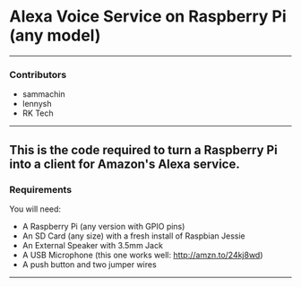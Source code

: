 # Alexa Voice Service on Raspberry Pi (any model)
 
---
 
### Contributors
 
* sammachin
* lennysh
* RK Tech
 
---
 
This is the code required to turn a Raspberry Pi into a client for Amazon's Alexa service.
---
 
### Requirements

You will need:
* A Raspberry Pi (any version with GPIO pins)
* An SD Card (any size) with a fresh install of Raspbian Jessie
* An External Speaker with 3.5mm Jack
* A USB Microphone (this one works well: http://amzn.to/24kj8wd)
* A push button and two jumper wires


---
 

